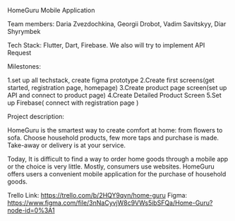 HomeGuru Mobile Application

Team members: Daria Zvezdochkina, Georgii Drobot, Vadim Savitskyy, Diar Shyrymbek

Tech Stack: Flutter, Dart, Firebase. We also will try to implement API Request

Milestones:

1.set up all techstack, create figma prototype 2.Create first screens(get started, registration page, homepage) 3.Create product page screen(set up API and connect to product page) 4.Create Detailed Product Screen 5.Set up Firebase( connect with registration page )

Project description:

HomeGuru is the smartest way to create comfort at home: from flowers to sofa. Choose household products, few more taps and purchase is made. Take-away or delivery is at your service.

Today, It is difficult to find a way to order home goods through a mobile app or the choice is very little. Mostly, consumers use websites. HomeGuru offers users a convenient mobile application for the purchase of household goods.

Trello Link: https://trello.com/b/2HQY9qyn/home-guru
Figma: https://www.figma.com/file/3nNaCyvjW8c9VWs5ibSFQa/Home-Guru?node-id=0%3A1
